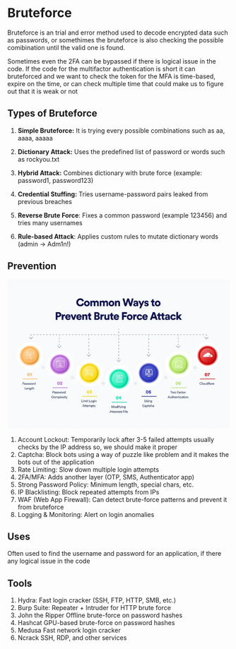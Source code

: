 # Bruteforce

Bruteforce is an trial and error method used to decode encrypted data such as passwords, or somethimes the bruteforce is also checking the possible comibination until the valid one is found.

Sometimes even the 2FA can be bypassed if there is logical issue in the code. If the code for the multifactor authentication is short it can bruteforced and we want to check the token for the MFA is time-based, expire on the time, or can check multiple time that could make us to figure out that it is weak or not

## Types of Bruteforce

1. **Simple Bruteforce:** It is trying every possible combinations such as aa, aaaa, aaaaa

2. **Dictionary Attack:** Uses the predefined list of password or words such as rockyou.txt

3. **Hybrid Attack:** Combines dictionary with brute force (example: password1, password123)

4. **Credential Stuffing:** Tries username-password pairs leaked from previous breaches

5. **Reverse Brute Force**: Fixes a common password (example 123456) and tries many usernames

6. **Rule-based Attack**: Applies custom rules to mutate dictionary words (admin → Adm1n!)

## Prevention

![Bruteforce](../images/bruteforce.png)

1. Account Lockout: Temporarily lock after 3-5 failed attempts usually checks by the IP address so, we should make it proper
2. Captcha: Block bots using a way of puzzle like problem and it makes the bots out of the application
3. Rate Limiting: Slow down multiple login attempts
4. 2FA/MFA: Adds another layer (OTP, SMS, Authenticator app)
5. Strong Password Policy: Minimum length, special chars, etc.
6. IP Blacklisting: Block repeated attempts from IPs
7. WAF (Web App Firewall): Can detect brute-force patterns and prevent it from bruteforce
8. Logging & Monitoring: Alert on login anomalies

## Uses

Often used to find the username and password for an application, if there any logical issue in the code

## Tools

1. Hydra: Fast login cracker (SSH, FTP, HTTP, SMB, etc.)
2. Burp Suite: Repeater + Intruder for HTTP brute force
3. John the Ripper	Offline brute-force on password hashes
4. Hashcat	GPU-based brute-force on password hashes
5. Medusa	Fast network login cracker
6. Ncrack	SSH, RDP, and other services
